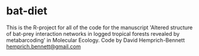 # bat-diet

This is the R-project for all of the code for the manuscript 'Altered structure of bat-prey interaction networks in logged tropical forests revealed by metabarcoding' in Molecular Ecology. Code by David Hemprich-Bennett hemprich.bennett@gmail.com